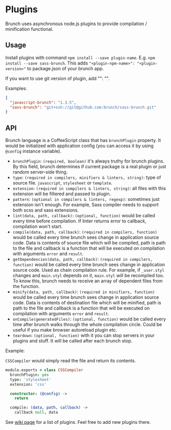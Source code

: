 # Plugins

Brunch uses asynchronous node.js plugins to provide compilation / minification functional.

## Usage

Install plugins with command `npm install --save plugin-name`. E.g. `npm install --save sass-brunch`. This adds `"<plugin-npm-name>": "<plugin-version>"` to package.json of your brunch app.

If you want to use git version of plugin, add "<plugin-npm-name>": "<git-repo>".

Examples:

```json
{
  "javascript-brunch": "1.3.5",
  "sass-brunch": "git+ssh://git@github.com:brunch/sass-brunch.git"
}
```

## API

Brunch language is a CoffeeScript class that has `brunchPlugin` property. It would be initialized with application config (you can access it by using `@config` instance variable).

* `brunchPlugin`: `(required, boolean)` it's always truthy for brunch plugins. By this field, brunch determines if current package is a real plugin or just random server-side thing.
* `type`: `(required in compilers, minifiers & linters, string)`: type of source file. `javascript`, `stylesheet` or `template`.
* `extension`: `(required in compilers & linters, string)`: all files with this extension will be filtered and passed to plugin.
* `pattern`: `(optional in compilers & linters, regexp)`: sometimes just extension isn't enough. For example, Sass compiler needs to support both scss and sass extensions.
* `lint(data, path, callback)`: `(optional, function)` would be called every time before compilation. If linter returns error to callback, compilation won't start.
* `compile(data, path, callback)`: `(required in compilers, function)` would be called every time brunch sees change in application source code. Data is contents of source file which will be compiled, path is path to the file and callback is a function that will be executed on compilation with arguments `error` and `result`.
* `getDependencies(data, path, callback)`: `(required in compilers, function)` would be called every time brunch sees change in application source code. Used as chain compilation rule. For example, if `_user.styl` changes and `main.styl` depends on it, `main.styl` will be recompiled too. To know this, brunch needs to receive an array of dependent files from the function.
* `minify(data, path, callback)`: `(required in minifiers, function)` would be called every time brunch sees change in application source code. Data is contents of destination file which will be minified, path is path to the file and callback is a function that will be executed on compilation with arguments `error` and `result`.
* `onCompile(generatedFiles)`: `(optional, function)` would be called every time after brunch walks through the whole compilation circle. Could be useful if you make browser autoreload plugin etc.
* `teardown`: `(optional, function)` with it you can stop servers in your plugins and stuff. It will be called after each brunch stop.


Example:

`CSSCompiler` would simply read the file and return its contents.

```coffeescript
module.exports = class CSSCompiler
  brunchPlugin: yes
  type: 'stylesheet'
  extension: 'css'

  constructor: (@config) ->
    return

  compile: (data, path, callback) ->
    callback null, data
```

See [wiki page](https://github.com/brunch/brunch/wiki/Plugins) for a list of plugins. Feel free to add new plugins there.
